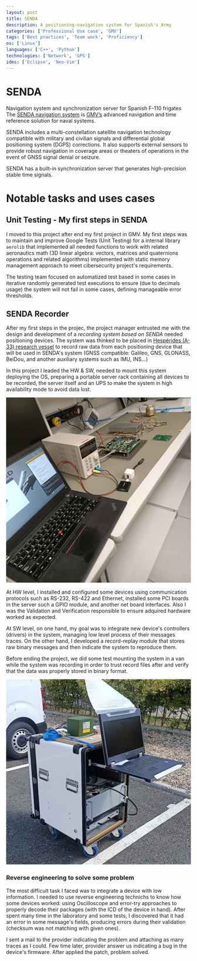 ```yaml
---
layout: post
title: SENDA
description: A positioning-navigation system for Spanish's Army
categories: ['Professional Use case', 'GMV']
tags: ['Best practices', 'Team work', 'Proficiency']
os: ['Linux']
languages: ['C++', 'Python']
technologies: ['Network', 'GPS']
ides: ['Eclipse', 'Neo-Vim']
---
```


# SENDA
Navigation system and synchronization server for Spanish F-110 frigates
The [SENDA navigation system](https://www.gmv.com/en-es/products/defense-and-security/senda) is [GMV’s](/career/experience/) advanced navigation and time reference solution for naval systems.

SENDA includes a multi-constellation satellite navigation technology compatible with military and civilian signals and differential global positioning system (DGPS) corrections. It also supports external sensors to provide robust navigation in coverage areas or theaters of operations in the event of GNSS signal denial or seizure.

SENDA has a built-in synchronization server that generates high-precision stable time signals.

# Notable tasks and uses cases

## Unit Testing - My first steps in SENDA
I moved to this project after end my first project in GMV. My first steps was to maintain and improve Google Tests (Unit Testing) for a internal library `aerolib` that implemented all needed functions to work with related aeronautics math (3D linear algebra: vectors, matrices and quaternions operations and related algorithms) implemented with static memory management approach to meet cibersecurity project's requirements.

The testing team focused on automatized test based in some cases in iterative randomly generated test executions to ensure (due to decimals usage) the system will not fail in some cases, defining manageable error thresholds.

## SENDA Recorder
After my first steps in the projec, the project manager entrusted me with the design and development of a *recording system based on SENDA* needed positioning devices. The system was thinked to be placed in [Hespérides (A-33) research vessel](https://en.wikipedia.org/wiki/BIO_Hesperides) to record raw data from each positioning device that will be used in SENDA's system (GNSS compatible: Galileo, GNS, GLONASS, BeiDou, and another auxiliary systems such as IMU, INS...)

In this project I leaded the HW & SW, needed to mount this system deploying the OS, preparing a portable server rack containing all devices to be recorded, the server itself and an UPS to make the system in high availability mode to avoid data lost. 

![SENDA_Recorder_lab_pic](/assets/img/SENDA_Recorder.jpg)

At HW level, I installed and configured some devices using communication protocols such as RS-232, RS-422 and Ethernet, installed some PCI boards in the server such a GPIO module, and another net board interfaces. Also I was the Validation and Verification responsible to ensure adquired hardware worked as expected.

At SW level, on one hand, my goal was to integrate new device's controllers (drivers) in the system, managing low level process of their messages traces. On the other hand, I developed a record-replay module that stores raw binary messages and then indicate the system to reproduce them.

Before ending the project, we did some test mounting the system in a van while the system was recording in order to trust record files after and verify that the data was properly stored in binary format.

![SENDA_Recorder_pic](/assets/img/SENDA_Recorder_rack.jpg)

### Reverse engineering to solve some problem
The most difficult task I faced was to integrate a device with low information. I needed to use reverse engineering technichs to know how some devices worked: using Oscilloscope and error-try approaches to properly decode their packages (with the ICD of the device in hand). After spent many time in the laboratory and some tests, I discovered that it had an error in some message's fields, producing errors during their validation (checksum was not matching with given ones).

I sent a mail to the provider indicating the problem and attaching as many traces as I could. Few time later, provider answer us indicating a bug in the device's firmware. After applied the patch, problem solved.
